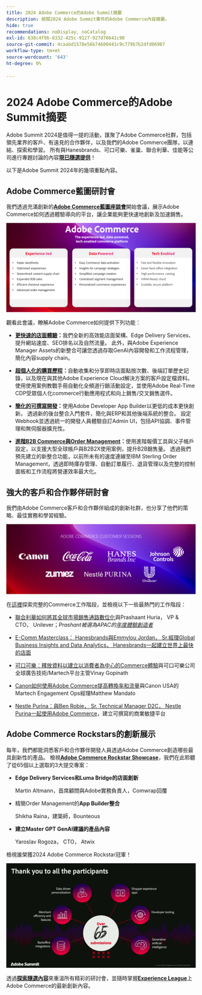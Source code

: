 ```yaml
---
title: 2024 Adobe Commerce的Adobe Summit摘要
description: 檢閱2024 Adobe Summit事件的Adobe Commerce內容摘要。
hide: true
recommendations: noDisplay, noCatalog
exl-id: 638c4f9b-6332-425c-9127-927d76641c90
source-git-commit: 4caabd1578e56b74600441c9c779b7b2dfd06987
workflow-type: tm+mt
source-wordcount: '643'
ht-degree: 0%

---
```


# 2024 Adobe Commerce的Adobe Summit摘要

Adobe Summit 2024是值得一提的活動，匯聚了Adobe Commerce社群，包括領先業界的客戶、有遠見的合作夥伴，以及我們的Adobe Commerce團隊，以連結、探索和學習。 所有與Hanesbrands、可口可樂、雀巢、聯合利華、佳能等公司進行專題討論的內容&#x200B;[**現已隨選提供**](https://business.adobe.com/summit/2024/sessions.html?Track=Commerce)！

以下是Adobe Summit 2024年的幾項重點內容。

## Adobe Commerce藍圖研討會

我們透過充滿創新的&#x200B;[**Adobe Commerce藍圖座談會**](https://business.adobe.com/summit/2024/sessions/adobe-commerce-2024-product-roadmap-review-s432.html)開始會議，展示Adobe Commerce如何透過體驗導向的平台，讓企業能夠更快速地創新及加速銷售。

![Adobe Commerce藍圖簡報，顯示新功能和效能改善](../../assets/events/image1.png)

觀看此會議，瞭解Adobe Commerce如何提供下列功能：

- **[更快速的店面體驗](https://experienceleague.adobe.com/developer/commerce/storefront/)：**&#x200B;我們全新的高效能店面架構、Edge Delivery Services、提升網站速度、SEO排名以及自然流量。 此外，與Adobe Experience Manager Assets的新整合可讓您透過存取GenAI內容開發和工作流程管理，簡化內容supply chain。

- **[超個人化的購買歷程](https://experienceleague.adobe.com/en/docs/commerce-admin/customers/customers-menu/personalize-scale)：**&#x200B;自動收集和分享即時店面點按次數、後端訂單歷史記錄，以及現在與其他Adobe Experience Cloud解決方案的客戶設定檔資料。 使用使用案例教戰手冊自動化全頻道行銷活動設定，並使用Adobe Real-Time CDP受眾個人化commerce行動應用程式和向上銷售/交叉銷售選件。

- **[簡化的可撰寫開發](https://developer.adobe.com/commerce/extensibility/app-development/learning-path/)：**&#x200B;使用Adobe Developer App Builder以更低的成本更快創新。 透過新的後台整合入門套件，簡化與ERP和其他後端系統的整合。 設定Webhook並透過統一的開發人員體驗自訂Admin UI，包括API協調、事件管理和無伺服器擴充性。

- **[進階B2B Commerce與Order Management](https://experienceleague.adobe.com/en/docs/commerce-admin/b2b/introduction)：**&#x200B;使用進階報價工具與父子帳戶設定，以支援大型全球帳戶與B2B2X使用案例，提升B2B銷售量。 透過我們預先建立的新整合功能，以前所未有的速度連線至IBM Sterling Order Management，透過即時庫存管理、自動訂單履行、退貨管理以及完整的控制面板和工作流程將營運效率最大化。

## 強大的客戶和合作夥伴研討會

我們由Adobe Commerce客戶和合作夥伴組成的創新社群，也分享了他們的策略、最佳實務和學習經驗。

![Adobe Summit 2024參與公司的圖志，包括聯合利華、Hanesbrands、可口可樂、佳能和雀巢紫花園](../../assets/events/image2.png)

在[這裡](https://business.adobe.com/summit/2024/sessions.html?Track=Commerce)探索完整的Commerce工作階段，並檢視以下一些最熱門的工作階段：

- [聯合利華如何將其全球市場銷售通路數位化](https://business.adobe.com/summit/2024/sessions/how-unilever-digitized-its-distributive-trade-rout-s430.html)與Prashaant Huria， VP &amp; CTO， Unilever；*Prashant被選為APAC的[年度體驗創造者](https://www.adobeexperienceawards.com/stories2024)*

- [E-Comm Masterclass： Hanesbrands與Emmylou Jordan， Sr.經理Global Business Insights and Data Analytics， Hanesbrands一起建立世界上最快的店面](https://business.adobe.com/summit/2024/sessions/ecomm-masterclass-hanesbrands-creates-the-worlds-f-s435.html)

- [可口可樂：釋放資料以建立以消費者為中心的Commerce體驗](https://business.adobe.com/summit/2024/sessions/cocacola-unlocking-data-to-create-consumercentric-s434.html)與可口可樂公司全球廣告技術/Martech平台主管Vinay Gopinath

- [ Canon如何使用Adobe Commerce提高轉換率和流量](https://business.adobe.com/summit/2024/sessions/how-canon-increased-conversion-rates-and-traffic-u-s438.html)與Canon USA的Martech Engagement Ops經理Matthew Mandato

- [Nestle Purina：與Ben Robie， Sr. Technical Manager D2C， Nestle Purina一起使用Adobe Commerce](https://business.adobe.com/summit/2024/sessions/purina-takes-composable-commerce-approach-to-boost-s437.html)，建立可撰寫的商業敏捷平台

## Adobe Commerce Rockstars的創新展示

每年，我們都能洞悉客戶和合作夥伴開發人員透過Adobe Commerce創造哪些最具創新性的產品。 檢視&#x200B;**[Adobe Commerce Rockstar Showcase](https://business.adobe.com/summit/2024/sessions/adobe-commerce-rockstar-showcase-s431.html)**，我們在此聆聽了從65個以上選取的3大提交專案：

- **Edge Delivery Services和Luma Bridge的店面創新**

  Martin Altmann，首席顧問與Adobe實務負責人，Comwrap回覆

- 精簡Order Management的&#x200B;**App Builder整合**

  Shikha Raina，建築師，Bounteous

- **建立Master GPT GenAI建議的產品內容**

  Yaroslav Rogoza， CTO， Atwix

檢視誰榮獲2024 Adobe Commerce Rockstar冠軍！

![顯示2024年冠軍的Adobe Commerce Rockstar Showcase獲勝者公告](../../assets/events/image3.png)

透過&#x200B;**[探索隨選內容](https://business.adobe.com/summit/2024/sessions.html?Track=Commerce)**&#x200B;來重溫所有精彩的研討會，並隨時掌握&#x200B;[**Experience League**](https://experienceleague.adobe.com/en/docs/commerce-admin/start/about)上Adobe Commerce的最新創新內容。
